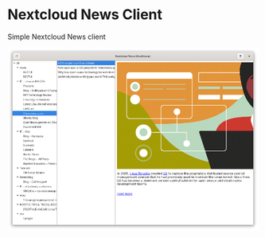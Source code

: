# Nextcloud News Client
Simple Nextcloud News client


![screenshot01](https://github.com/goloshubov/ncnc/blob/master/screenshots/Screenshot01.png)

